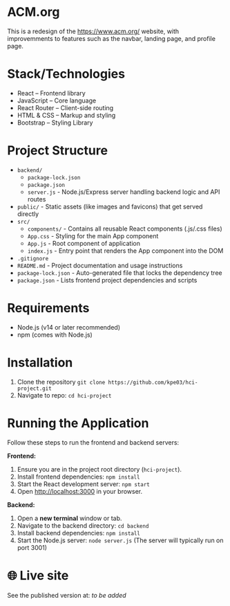 # ACM.org 

This is a redesign of the https://www.acm.org/ website, with improvemments to features such as the navbar, landing page, and profile page. 

# Stack/Technologies
- React – Frontend library
- JavaScript – Core language
- React Router – Client-side routing
- HTML & CSS – Markup and styling
- Bootstrap – Styling Library

# Project Structure

*   `backend/`
    *   `package-lock.json`
    *   `package.json`
    *   `server.js` - Node.js/Express server handling backend logic and API routes
*   `public/` - Static assets (like images and favicons) that get served directly
*   `src/`
    *   `components/` - Contains all reusable React components (.js/.css files)
    *   `App.css` - Styling for the main App component
    *   `App.js` - Root component of application
    *   `index.js` - Entry point that renders the App component into the DOM
*   `.gitignore`
*   `README.md` - Project documentation and usage instructions
*   `package-lock.json` - Auto-generated file that locks the dependency tree
*   `package.json` - Lists frontend project dependencies and scripts

# Requirements
- Node.js (v14 or later recommended)
- npm (comes with Node.js)

# Installation
1. Clone the repository `git clone https://github.com/kpe03/hci-project.git`
2. Navigate to repo: `cd hci-project`

# Running the Application

Follow these steps to run the frontend and backend servers:

**Frontend:**

1.  Ensure you are in the project root directory (`hci-project`).
2.  Install frontend dependencies: `npm install`
3.  Start the React development server: `npm start`
4.  Open [http://localhost:3000](http://localhost:3000) in your browser.

**Backend:**

1.  Open a **new terminal** window or tab.
2.  Navigate to the backend directory: `cd backend`
3.  Install backend dependencies: `npm install`
4.  Start the Node.js server: `node server.js` (The server will typically run on port 3001)

# 🌐 Live site

See the published version at: *to be added* 
